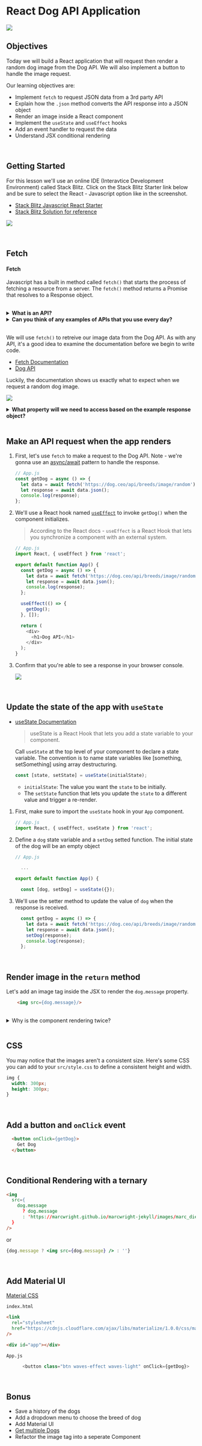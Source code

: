 # React Dog API Application

![](./assets/dog-api.png)


## Objectives

Today we will build a React application that will request then render a random dog image from the Dog API. We will also implement a button to handle the image request.

Our learning objectives are:

- Implement `fetch` to request JSON data from a 3rd party API
- Explain how the `.json` method converts the API response into a JSON object
- Render an image inside a React component
- Implement the `useState` and `useEffect` hooks
- Add an event handler to request the data
- Understand JSX conditional rendering

<br>

## Getting Started

For this lesson we'll use an online IDE (Interavtice Development Environment) called Stack Blitz. Click on the Stack Blitz Starter link below and be sure to select the React - Javascript option like in the screenshot.

- [Stack Blitz Javascript React Starter](https://stackblitz.com/?starters=frontend)
- [Stack Blitz Solution for reference](https://stackblitz.com/edit/stackblitz-starters-db21hz?description=A%20create-react-app%20project%20based%20on%20react%20and%20react-dom&file=README.md&file=md!README.md,src%2FApp.js,src%2Fstyle.css&title=React%20Starter)


![](./assets/stack-blitz.png)




<br>

## Fetch

#### Fetch
Javascript has a built in method called `fetch()` that starts the process of fetching a resource from a server. The `fetch()` method returns a Promise that resolves to a Response object.

<br/>
<details>
  <summary><b>What is an API?</b></summary>

  > API is an abbreviation for Application Programming Interface. An API is a way for two or more computer programs to communicate with each other. 
  </details>

<details>

  <summary><b>Can you think of any examples of APIs that you use every day?</b></summary>

  - Gmail
  - Google Maps
  - Amazon Alexa
  - Expedia / Travel Sites
  - Google Finance
  - Apple News
  - Slack / Discord

  </details>

<br/>

We will use `fetch()` to retreive our image data from the Dog API. As with any API, it's a good idea to examine the documentation before we begin to write code.

- [Fetch Documentation](https://developer.mozilla.org/en-US/docs/Web/API/Fetch_API/Using_Fetch)
- [Dog API](https://dog.ceo/dog-api/)

Luckily, the documentation shows us exactly what to expect when we request a random dog image.

  ![](./assets/dog-api-fetch.png)

<details>
  <summary><b>What property will we need to access based on the example response object?</b></summary>

  `response.message`

</details>

<br>

## Make an API request when the app renders

1. First, let's use `fetch` to make a request to the Dog API. Note - we're gonna use an [async/await](https://javascript.info/async-await) pattern to handle the response.

    ```js
    // App.js
    const getDog = async () => {
      let data = await fetch('https://dog.ceo/api/breeds/image/random');
      let response = await data.json();
      console.log(response);
    };
    ```

1. We'll use a React hook named [`useEffect`](https://react.dev/reference/react/useEffect) to invoke `getDog()` when the component initializes.

   > According to the React docs - `useEffect` is a React Hook that lets you synchronize a component with an external system.

    ```js
    // App.js 
    import React, { useEffect } from 'react';

    export default function App() {
      const getDog = async () => {
        let data = await fetch('https://dog.ceo/api/breeds/image/random');
        let response = await data.json();
        console.log(response);
      };

      useEffect(() => {
        getDog();
      }, []);

      return (
        <div>
          <h1>Dog API</h1>
        </div>
      );
    }
    ```

3. Confirm that you're able to see a response in your browser console.

    ![](./assets/console.png)

<br>

## Update the state of the app with `useState`

- [useState Documentation](https://react.dev/reference/react/useState)

  > useState is a React Hook that lets you add a state variable to your component.

  Call `useState` at the top level of your component to declare a state variable. The convention is to name state variables like [something, setSomething] using array destructuring.

  ```js
  const [state, setState] = useState(initialState);
  ```

    -  `initialState`: The value you want the `state` to be initially.
    - The `setState` function that lets you update the `state` to a different value and trigger a re-render.


1. First, make sure to import the `useState` hook in your `App` component.

    ```js
    // App.js
    import React, { useEffect, useState } from 'react';
    ```

1. Define a `dog` state variable and a `setDog` setted function. The initial state of the dog will be an empty object

    ```js
    // App.js

      ...

    export default function App() {

      const [dog, setDog] = useState({});
    ```

1. We'll use the setter method to update the value of `dog` when the response is received.

    ```js
      const getDog = async () => {
        let data = await fetch('https://dog.ceo/api/breeds/image/random');
        let response = await data.json();
        setDog(response);
        console.log(response);
      };    
    ```


<br>

## Render image in the `return` method

Let's add an image tag inside the JSX to render the `dog.message` property.

```html
    <img src={dog.message}/>
```

<br />

<details>

  <summary>Why is the component rendering twice?</summary>

  #### React.Strict mode is on

  > StrictMode renders components twice (on dev but not production) in order to detect any problems with your code and warn you about them (which can be quite useful).


  To turn off this behavior, go into `index.js` and update the `root.render` method like so:

  ```js
  root.render(
    <>
      <App />
    </>
  ); 
  ```
</details>

<br>

## CSS

You may notice that the images aren't a consistent size. Here's some CSS you can add to your `src/style.css` to define a consistent height and width.

```css
img {
  width: 300px;
  height: 300px;
}
```


<br>


## Add a button and `onClick` event

  ```html
    <button onClick={getDog}>
      Get Dog
    </button>
  ```


<br>


## Conditional Rendering with a ternary

```html
<img
  src={
    dog.message
      ? dog.message
      : 'https://marcwright.github.io/marcwright-jekyll/images/marc_diesel.jpg'
  }
/>
```

or

```jsx
{dog.message ? <img src={dog.message} /> : ''}
```


<br>


## Add Material UI

[Material CSS](https://materializecss.com/)

`index.html`

```html
<link
  rel="stylesheet"
  href="https://cdnjs.cloudflare.com/ajax/libs/materialize/1.0.0/css/materialize.min.css"
/>

<div id="app"></div>
```

`App.js`

```js
      <button class="btn waves-effect waves-light" onClick={getDog}>
```


<br>

## Bonus

- Save a history of the dogs
- Add a dropdown menu to choose the breed of dog
- Add Material UI
- [Get multiple Dogs](https://dog.ceo/api/breeds/image/random/3)
- Refactor the image tag into a seperate Component
